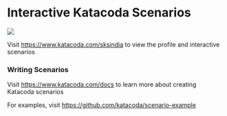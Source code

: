 # Interactive Katacoda Scenarios

[![](http://shields.katacoda.com/katacoda/sksindia/count.svg)](https://www.katacoda.com/sksindia "Get your profile on Katacoda.com")

Visit https://www.katacoda.com/sksindia to view the profile and interactive scenarios

### Writing Scenarios
Visit https://www.katacoda.com/docs to learn more about creating Katacoda scenarios

For examples, visit https://github.com/katacoda/scenario-example
